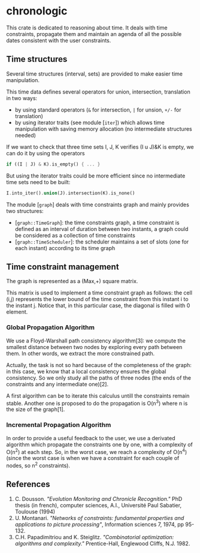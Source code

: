 # chronologic


 This crate is dedicated to reasoning about time.
 It deals with time constraints, propagate them and
 maintain an agenda of all the possible dates consistent
 with the user constraints.

 ## Time structures
 Several time structures (interval, sets) are provided
 to make easier time manipulation.

 This time data defines several operators for union, intersection,
 translation in two ways:
 * by using standard operators (`&` for intersection, `|` for unsion, `+/-` for translation)
 * by using iterator traits (see module [`iter`]) which allows time manipulation with
   saving memory allocation (no intermediate structures needed)

If we want to check that three time sets I, J, K verifies (I u J)&K is empty,
we can do it by using the operators
```rust
if ((I | J) & K).is_empty() { ... }
```
But using the iterator traits could be more efficient since no intermediate time sets need to be built:
```rust
I.into_iter().union(J).intersection(K).is_none()
```


 The module [`graph`] deals with time constraints graph and mainly provides two structures:
 * [`graph::TimeGraph`]: the time constraints graph, a time constraint is defined as an interval
 of duration between two instants, a graph could be considered as a collection of time constraints
 * [`graph::TimeScheduler`]: the scheduler maintains a set of slots (one for each instant) according to
   its time graph

## Time constraint management

The graph is represented as a (Max,+) square matrix.

This matrix is used to implement a time constraint graph as follows:
the cell (i,j) represents the lower bound of the time constraint from
this instant i to the instant j. Notice that, in this particular case,
the diagonal is filled with 0 element.

### Global Propagation Algorithm
We use a Floyd-Warshall path consistency algorithm[3]: we compute the smallest distance
between two nodes by exploring every path between them. In other words,
we extract the more constrained path.<p>
Actually, the task is not so hard because of the completeness of the graph: in this case, we
know that a local consistency ensures the global consistency. So we only study all the paths
of three nodes (the ends of the constraints and any intermediate one)[2].<p>

A first algorithm can be to iterate this calculus untill the constraints remain
stable. Another one is proposed to do the propagation is O(n<sup>3</sup>) where
n is the size of the graph[1].

### Incremental Propagation Algorithm
In order to provide a useful feedback to the user, we use a derivated algorithm
which propagate the constraints one by one, with a complexity of O(n<sup>2</sup>) at each step.
So, in the worst case, we reach a complexity of O(n<sup>4</sup>) (since
the worst case is when we have a constraint for each couple of nodes, so n<sup>2</sup> constraints).


## References
1. C. Dousson. _"Evolution Monitoring and Chronicle Recognition."_
   PhD thesis (in french), computer sciences, A.I., Université Paul Sabatier, Toulouse (1994)
1. U. Montanari. _"Networks of constraints: fundamental properties and applications to picture
     processing"_, Information sciences 7, 1974, pp 95-132.
1. C.H. Papadimitriou and K. Steiglitz. _"Combinatorial optimization: algorithms and complexity."_
	Prentice-Hall, Englewood Cliffs, N.J. 1982.</li>